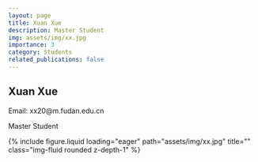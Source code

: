 ```yaml
---
layout: page
title: Xuan Xue
description: Master Student
img: assets/img/xx.jpg
importance: 3
category: Students
related_publications: false
---
```




<div class="row">
    <div class="col-sm-8 mt-3 mt-md-0">
        <h2>Xuan Xue</h2>
        <p>Email: xx20@m.fudan.edu.cn</p>
        <p>Master Student</p>
    </div>
    <div class="col-sm-4 mt-3 mt-md-0">
        {% include figure.liquid loading="eager" path="assets/img/xx.jpg" title="" class="img-fluid rounded z-depth-1" %}
    </div>
</div>
